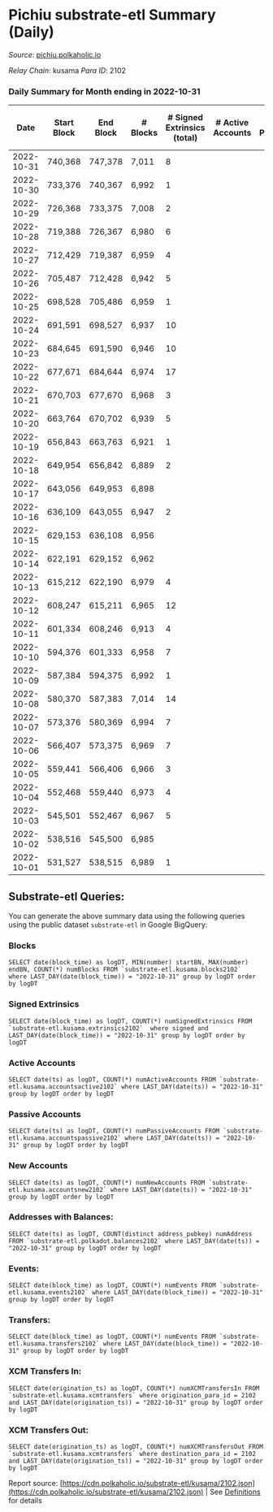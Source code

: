 # Pichiu substrate-etl Summary (Daily)

_Source_: [pichiu.polkaholic.io](https://pichiu.polkaholic.io)

*Relay Chain*: kusama
*Para ID*: 2102



### Daily Summary for Month ending in 2022-10-31


| Date | Start Block | End Block | # Blocks | # Signed Extrinsics (total) | # Active Accounts | # Passive | # New | # Addresses with Balances | # Events | # Transfers | # XCM Transfers In | # XCM Transfers Out | Issues | 
| ---- | ----------- | --------- | -------- | --------------------------- | ----------------- | --------- | ----- | ------------------------- | -------- | ----------- | ------------------ | ------------------- | ------ |
| 2022-10-31 | 740,368 | 747,378 | 7,011 | 8 |  |  |  | 1,109 | 14,061 | 2  |   |   |  |
| 2022-10-30 | 733,376 | 740,367 | 6,992 | 1 |  |  |  | 1,107 | 13,992 |   |   |   |  |
| 2022-10-29 | 726,368 | 733,375 | 7,008 | 2 |  |  |  |  | 14,028 |   |   |   |  |
| 2022-10-28 | 719,388 | 726,367 | 6,980 | 6 |  |  |  | 1,107 | 13,990 | 1  |   |   |  |
| 2022-10-27 | 712,429 | 719,387 | 6,959 | 4 |  |  |  |  | 13,940 | 3  |   |   |  |
| 2022-10-26 | 705,487 | 712,428 | 6,942 | 5 |  |  |  | 1,105 | 13,914 | 2  |   |   |  |
| 2022-10-25 | 698,528 | 705,486 | 6,959 | 1 |  |  |  |  | 13,925 | 1  |   |   |  |
| 2022-10-24 | 691,591 | 698,527 | 6,937 | 10 |  |  |  |  | 13,928 | 6  |   |   |  |
| 2022-10-23 | 684,645 | 691,590 | 6,946 | 10 |  |  |  | 1,099 | 13,942 | 3  |   |   |  |
| 2022-10-22 | 677,671 | 684,644 | 6,974 | 17 |  |  |  | 1,097 | 15,856 | 489  |   |   |  |
| 2022-10-21 | 670,703 | 677,670 | 6,968 | 3 |  |  |  | 661 | 13,952 |   |   |   |  |
| 2022-10-20 | 663,764 | 670,702 | 6,939 | 5 |  |  |  |  | 13,908 | 1  | 2  |   |  |
| 2022-10-19 | 656,843 | 663,763 | 6,921 | 1 |  |  |  | 661 | 13,852 |   |   |   |  |
| 2022-10-18 | 649,954 | 656,842 | 6,889 | 2 |  |  |  |  | 13,791 |   |   |   |  |
| 2022-10-17 | 643,056 | 649,953 | 6,898 |  |  |  |  |  | 13,800 |   |   |   |  |
| 2022-10-16 | 636,109 | 643,055 | 6,947 | 2 |  |  |  | 661 | 13,906 |   |   |   |  |
| 2022-10-15 | 629,153 | 636,108 | 6,956 |  |  |  |  |  | 13,916 |   |   |   |  |
| 2022-10-14 | 622,191 | 629,152 | 6,962 |  |  |  |  | 661 | 13,928 |   |   |   |  |
| 2022-10-13 | 615,212 | 622,190 | 6,979 | 4 |  |  |  | 661 | 13,980 | 1  |   |   |  |
| 2022-10-12 | 608,247 | 615,211 | 6,965 | 12 |  |  |  | 660 | 13,974 |   |   |   |  |
| 2022-10-11 | 601,334 | 608,246 | 6,913 | 4 |  |  |  | 660 | 13,847 |   |   |   |  |
| 2022-10-10 | 594,376 | 601,333 | 6,958 | 7 |  |  |  | 660 | 13,950 | 1  |   |   |  |
| 2022-10-09 | 587,384 | 594,375 | 6,992 | 1 |  |  |  | 660 | 13,992 |   |   |   |  |
| 2022-10-08 | 580,370 | 587,383 | 7,014 | 14 |  |  |  | 660 | 14,081 |   |   |   |  |
| 2022-10-07 | 573,376 | 580,369 | 6,994 | 7 |  |  |  | 660 | 14,020 |   |   |   |  |
| 2022-10-06 | 566,407 | 573,375 | 6,969 | 7 |  |  |  | 660 | 13,970 |   |   |   |  |
| 2022-10-05 | 559,441 | 566,406 | 6,966 | 3 |  |  |  | 660 | 13,953 |   |   |   |  |
| 2022-10-04 | 552,468 | 559,440 | 6,973 | 4 |  |  |  |  | 13,970 | 1  |   |   |  |
| 2022-10-03 | 545,501 | 552,467 | 6,967 | 5 |  |  |  |  | 13,961 |   |   |   |  |
| 2022-10-02 | 538,516 | 545,500 | 6,985 |  |  |  |  |  | 13,974 |   |   |   |  |
| 2022-10-01 | 531,527 | 538,515 | 6,989 | 1 |  |  |  |  | 13,986 |   |   |   |  |

## Substrate-etl Queries:
You can generate the above summary data using the following queries using the public dataset `substrate-etl` in Google BigQuery:


### Blocks
```
SELECT date(block_time) as logDT, MIN(number) startBN, MAX(number) endBN, COUNT(*) numBlocks FROM `substrate-etl.kusama.blocks2102`  where LAST_DAY(date(block_time)) = "2022-10-31" group by logDT order by logDT
```


### Signed Extrinsics
```
SELECT date(block_time) as logDT, COUNT(*) numSignedExtrinsics FROM `substrate-etl.kusama.extrinsics2102`  where signed and LAST_DAY(date(block_time)) = "2022-10-31" group by logDT order by logDT
```


### Active Accounts
```
SELECT date(ts) as logDT, COUNT(*) numActiveAccounts FROM `substrate-etl.kusama.accountsactive2102` where LAST_DAY(date(ts)) = "2022-10-31" group by logDT order by logDT
```


### Passive Accounts
```
SELECT date(ts) as logDT, COUNT(*) numPassiveAccounts FROM `substrate-etl.kusama.accountspassive2102` where LAST_DAY(date(ts)) = "2022-10-31" group by logDT order by logDT
```


### New Accounts
```
SELECT date(ts) as logDT, COUNT(*) numNewAccounts FROM `substrate-etl.kusama.accountsnew2102` where LAST_DAY(date(ts)) = "2022-10-31" group by logDT order by logDT
```


### Addresses with Balances:
```
SELECT date(ts) as logDT, COUNT(distinct address_pubkey) numAddress FROM `substrate-etl.polkadot.balances2102` where LAST_DAY(date(ts)) = "2022-10-31" group by logDT order by logDT
```


### Events:
```
SELECT date(block_time) as logDT, COUNT(*) numEvents FROM `substrate-etl.kusama.events2102` where LAST_DAY(date(block_time)) = "2022-10-31" group by logDT order by logDT
```


### Transfers:
```
SELECT date(block_time) as logDT, COUNT(*) numEvents FROM `substrate-etl.kusama.transfers2102` where LAST_DAY(date(block_time)) = "2022-10-31" group by logDT order by logDT
```


### XCM Transfers In:
```
SELECT date(origination_ts) as logDT, COUNT(*) numXCMTransfersIn FROM `substrate-etl.kusama.xcmtransfers` where origination_para_id = 2102 and LAST_DAY(date(origination_ts)) = "2022-10-31" group by logDT order by logDT
```


### XCM Transfers Out:
```
SELECT date(origination_ts) as logDT, COUNT(*) numXCMTransfersOut FROM `substrate-etl.kusama.xcmtransfers` where destination_para_id = 2102 and LAST_DAY(date(origination_ts)) = "2022-10-31" group by logDT order by logDT
```



Report source: [https://cdn.polkaholic.io/substrate-etl/kusama/2102.json](https://cdn.polkaholic.io/substrate-etl/kusama/2102.json) | See [Definitions](/DEFINITIONS.md) for details
